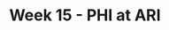 ---
layout: game
title: Week 15 - PHI at ARI
season: 2020
game_id: 2020_15_PHI_ARI
away_team: PHI
home_team: ARI
---